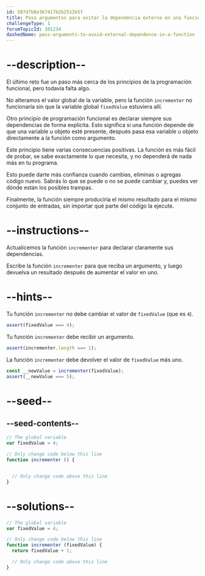 ```yaml
---
id: 587d7b8e367417b2b2512b5f
title: Pasa argumentos para evitar la dependencia externa en una función
challengeType: 1
forumTopicId: 301234
dashedName: pass-arguments-to-avoid-external-dependence-in-a-function
---
```


# --description--

El último reto fue un paso más cerca de los principios de la programación funcional, pero todavía falta algo.

No alteramos el valor global de la variable, pero la función `incrementer` no funcionaría sin que la variable global `fixedValue` estuviera allí.

Otro principio de programación funcional es declarar siempre sus dependencias de forma explícita. Esto significa si una función depende de que una variable u objeto esté presente, después pasa esa variable u objeto directamente a la función como argumento.

Este principio tiene varias consecuencias positivas. La función es más fácil de probar, se sabe exactamente lo que necesita, y no dependerá de nada más en tu programa.

Esto puede darte más confianza cuando cambias, eliminas o agregas código nuevo. Sabrás lo que se puede o no se puede cambiar y, puedes ver dónde están los posibles trampas.

Finalmente, la función siempre produciría el mismo resultado para el mismo conjunto de entradas, sin importar qué parte del código la ejecute.

# --instructions--

Actualicemos la función `incrementer` para declarar claramente sus dependencias.

Escribe la función `incrementer` para que reciba un argumento, y luego devuelva un resultado después de aumentar el valor en uno.

# --hints--

Tu función `incrementer` no debe cambiar el valor de `fixedValue` (que es `4`).

```js
assert(fixedValue === 4);
```

Tu función `incrementer` debe recibir un argumento.

```js
assert(incrementer.length === 1);
```

La función `incrementer` debe devolver el valor de `fixedValue` más uno.

```js
const __newValue = incrementer(fixedValue);
assert(__newValue === 5);
```

# --seed--

## --seed-contents--

```js
// The global variable
var fixedValue = 4;

// Only change code below this line
function incrementer () {


  // Only change code above this line
}
```

# --solutions--

```js
// The global variable
var fixedValue = 4;

// Only change code below this line
function incrementer (fixedValue) {
  return fixedValue + 1;

  // Only change code above this line
}


```

